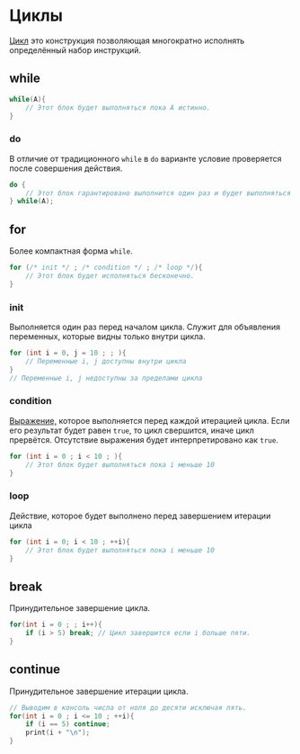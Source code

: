 <show-structure for="chapter,procedure" depth="2"/>

# Циклы

<a href="https://www.angelcode.com/angelscript/sdk/docs/manual/doc_script_statements.html#while"/>

[Цикл](https://w.wiki/9kNy) это конструкция позволяющая многократно исполнять определённый набор инструкций.

## while

```C++
while(A){
    // Этот блок будет выполняться пока A истинно. 
}
```

### do

В отличие от традиционного `while` в `do` варианте условие проверяется после совершения действия.

```C++
do {
    // Этот блок гарантировано выполнится один раз и будет выполняться пока A истинно.
} while(A);
```

## for

Более компактная форма `while`.

```C++
for (/* init */ ; /* condition */ ; /* loop */){
    // Этот блок будет исполняться бесконечно.
}
```

### init

Выполняется один раз перед началом цикла. Служит для объявления переменных, которые видны только внутри цикла.

```C++
for (int i = 0, j = 10 ; ; ){
    // Переменные i, j доступны внутри цикла
}
// Переменные i, j недоступны за пределами цикла
```

### condition

[Выражение,](expressions.md) которое выполняется перед каждой итерацией цикла. Если его результат будет равен `true`, то
цикл свершится, иначе цикл прервётся. Отсутствие выражения будет интерпретировано как `true`.

```C++
for (int i = 0 ; i < 10 ; ){
    // Этот блок будет выполняться пока i меньше 10
}
```

### loop

Действие, которое будет выполнено перед завершением итерации цикла

```C++
for (int i = 0; i < 10 ; ++i){
    // Этот блок будет выполняться пока i меньше 10
}
```

## break

Принудительное завершение цикла.

```C++
for(int i = 0 ; ; i++){
    if (i > 5) break; // Цикл завершится если i больше пяти.
}
```

## continue

Принудительное завершение итерации цикла.

```C++
// Выводим в консоль числа от ноля до десяти исключая пять.
for(int i = 0 ; i <= 10 ; ++i){
    if (i == 5) continue;
    print(i + "\n");
}
```